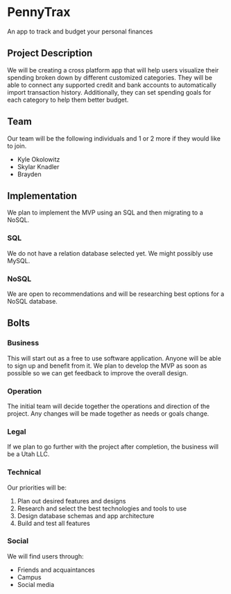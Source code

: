 ﻿# PennyTrax
An app to track and budget your personal finances

## Project Description

We will be creating a cross platform app that will help users visualize their spending broken down by different customized categories. They will be able to connect any supported credit and bank accounts to automatically import transaction history. Additionally, they can set spending goals for each category to help them better budget.

## Team

Our team will be the following individuals and 1 or 2 more if they would like to join.

-   Kyle Okolowitz
-   Skylar Knadler
-   Brayden

## Implementation
We plan to implement the MVP using an SQL and then migrating to a NoSQL.

### SQL
We do not have a relation database selected yet. We might possibly use MySQL.

### NoSQL
We are open to recommendations and will be researching best options for a NoSQL database.

## Bolts

### Business

This will start out as a free to use software application. Anyone will be able to sign up and benefit from it. We plan to develop the MVP as soon as possible so we can get feedback to improve the overall design.

### Operation
The initial team will decide together the operations and direction of the project. Any changes will be made together as needs or goals change.

### Legal
If we plan to go further with the project after completion, the business will be a Utah LLC.

### Technical
Our priorities will be:
1.  Plan out desired features and designs
2.  Research and select the best technologies and tools to use
3. Design database schemas and app architecture 
4. Build and test all features

### Social
We will find users through:

-  Friends and acquaintances
-  Campus
-  Social media

